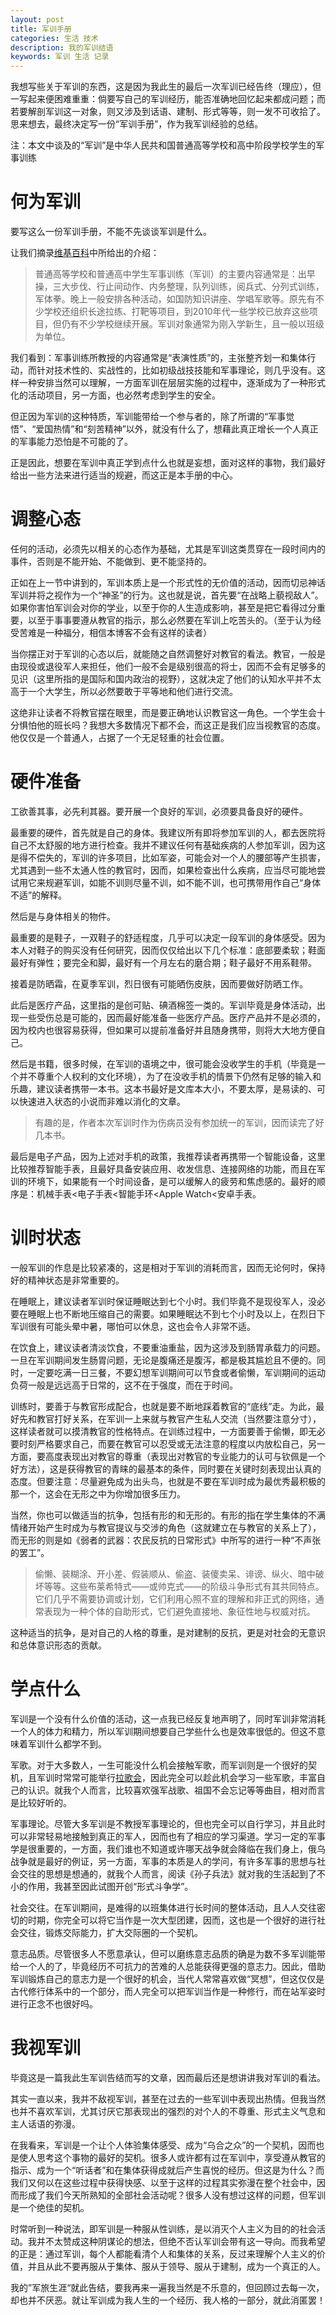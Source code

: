 ```yaml
---
layout: post
title: 军训手册
categories: 生活 技术
description: 我的军训结语
keywords: 军训 生活 记录
---
```


我想写些关于军训的东西，这是因为我此生的最后一次军训已经告终（理应），但一写起来便困难重重：倘要写自己的军训经历，能否准确地回忆起来都成问题；而若要解剖军训这一对象，则又涉及到话语、建制、形式等等，则一发不可收拾了。思来想去，最终决定写一份“军训手册”，作为我军训经验的总结。

注：本文中谈及的“军训”是中华人民共和国普通高等学校和高中阶段学校学生的军事训练

# 何为军训

要写这么一份军训手册，不能不先谈谈军训是什么。

让我们摘录[维基百科](https://zh.wikipedia.org/zh-hans/普通高等学校和高中阶段学校学生的军事训练)中所给出的介绍：

> 普通高等学校和普通高中学生军事训练（军训）的主要内容通常是：出早操，三大步伐、行止间动作、内务整理，队列训练，阅兵式、分列式训练，军体拳。晚上一般安排各种活动，如国防知识讲座、学唱军歌等。原先有不少学校还组织长途拉练、打靶等项目，到2010年代一些学校已放弃这些项目，但仍有不少学校继续开展。军训对象通常为刚入学新生，且一般以班级为单位。

我们看到：军事训练所教授的内容通常是“表演性质”的，主张整齐划一和集体行动，而针对技术性的、实战性的，比如初级战技技能和军事理论，则几乎没有。这样一种安排当然可以理解，一方面军训在层层实施的过程中，逐渐成为了一种形式化的活动项目，另一方面，也必然考虑到学生的安全。

但正因为军训的这种特质，军训能带给一个参与者的，除了所谓的“军事觉悟”、“爱国热情”和“刻苦精神”以外，就没有什么了，想藉此真正增长一个人真正的军事能力恐怕是不可能的了。

正是因此，想要在军训中真正学到点什么也就是妄想，面对这样的事物，我们最好给出一些方法来进行适当的规避，而这正是本手册的中心。

# 调整心态

任何的活动，必须先以相关的心态作为基础，尤其是军训这类贯穿在一段时间内的事件，否则是不能开始、不能做到、更不能坚持的。

正如在上一节中讲到的，军训本质上是一个形式性的无价值的活动，因而切忌神话军训并将之视作为一个“神圣”的行为。这也就是说，首先要“在战略上藐视敌人”。如果你害怕军训会对你的学业，以至于你的人生造成影响，甚至是把它看得过分重要，以至于事事要遵从教官的指示，那么必然要在军训上吃苦头的。（至于认为经受苦难是一种福分，相信本博客不会有这样的读者）

当你摆正对于军训的心态以后，就能随之自然调整好对教官的看法。教官，一般是由现役或退役军人来担任，他们一般不会是级别很高的将士，因而不会有足够多的见识（这里所指的是国际和国内政治的视野），这就决定了他们的认知水平并不太高于一个大学生，所以必然要敢于平等地和他们进行交流。

这绝非让读者不将教官摆在眼里，而是要正确地认识教官这一角色。一个学生会十分惧怕他的班长吗？我想大多数情况下都不会，而这正是我们应当视教官的态度。他仅仅是一个普通人，占据了一个无足轻重的社会位置。

# 硬件准备

工欲善其事，必先利其器。要开展一个良好的军训，必须要具备良好的硬件。

最重要的硬件，首先就是自己的身体。我建议所有即将参加军训的人，都去医院将自己不太舒服的地方进行检查。我并不建议任何有基础疾病的人参加军训，因为这是得不偿失的，军训的许多项目，比如军姿，可能会对一个人的腰部等产生损害，尤其遇到一些不太通人性的教官时，因而，如果检查出什么疾病，应当尽可能地尝试用它来规避军训，如能不训则尽量不训，如不能不训，也可携带用作自己“身体不适”的解释。

然后是与身体相关的物件。

最重要的是鞋子，一双鞋子的舒适程度，几乎可以决定一段军训的身体感受。因为本人对鞋子的购买没有任何研究，因而仅仅给出以下几个标准：底部要柔软；鞋面最好有弹性；要完全和脚，最好有一个月左右的磨合期；鞋子最好不用系鞋带。

接着是防晒霜，在夏季军训，烈日很有可能晒伤皮肤，因而要做好防晒工作。

此后是医疗产品，这里指的是创可贴、碘酒棉签一类的。军训毕竟是身体活动，出现一些受伤总是可能的，因而最好能准备一些医疗产品。医疗产品并不是必须的，因为校内也很容易获得，但如果可以提前准备好并且随身携带，则将大大地方便自己。

然后是书籍，很多时候，在军训的语境之中，很可能会没收学生的手机（毕竟是一个并不尊重个人权利的文化环境），为了在没收手机的情景下仍然有足够的输入和乐趣，建议读者携带一本书。这本书最好是文库本大小，不要太厚，是易读的、可以快速进入状态的小说而非难以消化的文章。

> 有趣的是，作者本次军训时作为伤病员没有参加统一的军训，因而读完了好几本书。

最后是电子产品，因为上述对手机的政策，我推荐读者再携带一个智能设备，这里比较推荐智能手表，且最好具备安装应用、收发信息、连接网络的功能，而且在军训的环境下，如果能有一个时间设备，是可以缓解人的疲劳和焦虑感的。最好的顺序是：机械手表<电子手表<智能手环<Apple Watch<安卓手表。

# 训时状态

一般军训的作息是比较紧凑的，这是相对于军训的消耗而言，因而无论何时，保持好的精神状态是非常重要的。

在睡眠上，建议读者军训时保证睡眠达到七个小时。我们毕竟不是现役军人，没必要在睡眠上也不断地压缩自己的需要。如果睡眠达不到七个小时及以上，在烈日下军训很有可能头晕中暑，哪怕可以休息，这也会令人非常不适。

在饮食上，建议读者清淡饮食，不要重油重盐，因为这涉及到肠胃承载力的问题。一旦在军训期间发生肠胃问题，无论是腹痛还是腹泻，都是极其尴尬且不便的。同时，一定要吃满一日三餐，不要幻想军训期间可以节食或者偷懒，军训期间的运动负荷一般是远远高于日常的，这不在于强度，而在于时间。

训练时，要善于与教官形成配合，也就是要不断地踩着教官的“底线”走。为此，最好先和教官打好关系，在军训一上来就与教官产生私人交流（当然要注意分寸），这样读者就可以摸清教官的性格特点。在训练过程中，一方面要善于偷懒，即无必要时刻严格要求自己，而要在教官可以忍受或无法注意的程度以内放松自己，另一方面，要高度表现出对教官的尊重（表现出对教官的专业能力的认可与钦佩是一个好方法），这是获得教官的青睐的最基本的条件，同时要在关键时刻表现出认真的态度。但要注意：尽量避免成为出头鸟，也就是不要在军训时成为最优秀最积极的那一个，这会在无形之中为你增加很多压力。

当然，你也可以做适当的抗争，包括有形的和无形的。有形的指在学生集体的不满情绪开始产生时成为与教官提议与交涉的角色（这就建立在与教官的关系上了），而无形的则是如《弱者的武器：农民反抗的日常形式》中所写的进行一种“不声张的罢工”。

> 偷懒、装糊涂、开小差、假装顺从、偷盗、装傻卖呆、诽谤、纵火、暗中破坏等等。这些布莱希特式——或帅克式——的阶级斗争形式有其共同特点。它们几乎不需要协调或计划，它们利用心照不宣的理解和非正式的网络，通常表现为一种个体的自助形式，它们避免直接地、象征性地与权威对抗。

这种适当的抗争，是对自己的人格的尊重，是对建制的反抗，更是对社会的无意识和总体意识形态的贡献。

# 学点什么

军训是一个没有什么价值的活动，这一点我已经反复地声明了，同时军训非常消耗一个人的体力和精力，所以军训期间想要自己学些什么也是效率很低的。但这不意味着军训什么都学不到。

军歌。对于大多数人，一生可能没什么机会接触军歌，而军训则是一个很好的契机，且军训时常常可能举行[拉歌会](https://zh.wikipedia.org/wiki/拉歌)，因此完全可以趁此机会学习一些军歌，丰富自己的认识。就我个人而言，比较喜欢强军战歌、祖国不会忘记等等曲目，相对而言是比较好听的。

军事理论。尽管大多军训是不教授军事理论的，但也完全可以自行学习，并且此时可以非常轻易地接触到真正的军人，因而也有了相应的学习渠道。学习一定的军事学是很重要的，一方面，我们谁也不知道或许哪天战争就会降临在我们身上，俄乌战争就是最好的例证，另一方面，军事的本质是人的学问，有许多军事的思想与社会交往的思想是想通的，就我个人而言，阅读《孙子兵法》就对我的生活起到了不小的作用，我甚至因此试图开创“形式斗争学”。

社会交往。在军训期间，是难得的以班集体进行长时间的整体活动，且人人交往密切的时期，你完全可以将它当作是一次大型团建，因而，这也是一个很好的进行社会交往，锻炼交际能力，扩大交际圈的一个契机。

意志品质。尽管很多人不愿意承认，但可以磨练意志品质的确是为数不多军训能带给一个人的了，毕竟经历不可抗力的苦难的人总能获得更强的意志力。因此，借助军训锻炼自己的意志力是一个很好的机会，当代人常常喜欢做“冥想”，但这仅仅是古代修行体系中的一个部分，而人完全可以把军训当作是一种修行，而在站军姿时进行正念不也很好吗。

# 我视军训

毕竟这是一篇我此生军训告结而写的文章，因而最后还是想讲讲我对军训的看法。

其实一直以来，我并不敌视军训，甚至在过去的一些军训中表现出热情。但我当然也并不喜欢军训，尤其讨厌它那表现出的强烈的对个人的不尊重、形式主义气息和主人话语的弥漫。

在我看来，军训是一个让个人体验集体感受、成为“乌合之众”的一个契机，因而也是使人思考这个事物的最好的契机。很多人或许都有过在军训中，享受遵从教官的指示、成为一个“听话者”和在集体获得成就后产生喜悦的经历。但这是为什么？而我们又何以在这些过程中获得快感、以至于这样的过程其实弥漫在整个社会中，因而形成了我们今天所熟知的全部社会活动呢？很多人没有想过这样的问题，但军训是一个绝佳的契机。

时常听到一种说法，即军训是一种服从性训练，是以消灭个人主义为目的的社会活动。我并不太赞成这种阴谋论的想法，但绝不否认军训会带有这一导向。而我希望的正是：通过军训，每个人都能看清个人和集体的关系，反过来理解个人主义的价值，并且从此不要再服从于集体、服从于领导、服从于建制，成为一个真正的人。

我的”军旅生涯“就此告结，要我再来一遍我当然是不乐意的，但回顾过去每一次，却也并不厌恶。就让军训成为我人生的一个经历、我人格的一部分，就此消匿罢！


